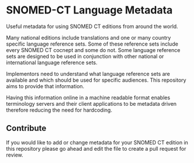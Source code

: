# SNOMED-CT Language Metadata
Useful metadata for using SNOMED CT editions from around the world.

Many national editions include translations and one or many country specific language reference sets. Some of these reference sets include every SNOMED CT cocnept and some do not. Some language reference sets are designed to be used in conjunction with other national or international language reference sets. 

Implementors need to understand what language reference sets are available and which should be used for specific audiences. This repository aims to provide that information.

Having this information online in a machine readable format enables terminology servers and their client applications to be metadata driven therefore reducing the need for hardcoding.

## Contribute
If you would like to add or change metadata for your SNOMED CT edition in this repository please go ahead and edit the file to create a pull request for review.
